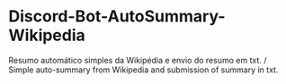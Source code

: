 # Discord-Bot-AutoSummary-Wikipedia
Resumo automático simples da Wikipédia e envio do resumo em txt. / Simple auto-summary from Wikipedia and submission of summary in txt.
